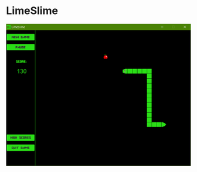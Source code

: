 # LimeSlime
![main screen](https://raw.githubusercontent.com/evannes/LimeSlime/master/screenshots/lime.png)
